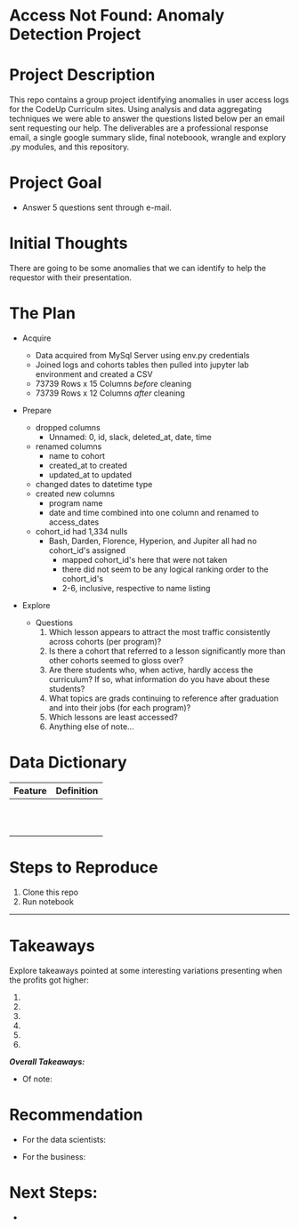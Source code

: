 # Access Not Found: Anomaly Detection Project

# Project Description

This repo contains a group project identifying anomalies in user access logs for the CodeUp Curriculm sites. Using analysis and data aggregating techniques we were able to answer the questions listed below per an email sent requesting our help. The deliverables are a professional response email, a single google summary slide, final noteboook, wrangle and explory .py modules, and this repository.

# Project Goal

* Answer 5 questions sent through e-mail.

# Initial Thoughts

There are going to be some anomalies that we can identify to help the requestor with their presentation.

# The Plan

* Acquire
    * Data acquired from MySql Server using env.py credentials
    * Joined logs and cohorts tables then pulled into jupyter lab environment and created a CSV
    * 73739 Rows x 15 Columns *before* cleaning
    * 73739 Rows x 12 Columns *after* cleaning

  
* Prepare
    * dropped columns
        * Unnamed: 0, id, slack, deleted_at, date, time
    * renamed columns
        * name to cohort
        * created_at to created
        * updated_at to updated
    * changed dates to datetime type
    * created new columns
        * program name
        * date and time combined into one column and renamed to access_dates
    * cohort_id had 1,334 nulls
        * Bash, Darden, Florence, Hyperion, and Jupiter all had no cohort_id's assigned
            * mapped cohort_id's here that were not taken
            * there did not seem to be any logical ranking order to the cohort_id's
            * 2-6, inclusive, respective to name listing

* Explore
    * Questions
        1. Which lesson appears to attract the most traffic consistently across cohorts (per program)?
        2. Is there a cohort that referred to a lesson significantly more than other cohorts seemed to gloss over?
        3. Are there students who, when active, hardly access the curriculum? If so, what information do you have about these students?
        4. What topics are grads continuing to reference after graduation and into their jobs (for each program)?
        5. Which lessons are least accessed?
        6. Anything else of note...

# Data Dictionary  

| Feature | Definition|
|:--------|:-----------|
|| |   
|| |
|| |   
|| |            
|| |   
|| |
|| |   
|| |
|| |
|| |
|| |

# Steps to Reproduce
1. Clone this repo
2. Run notebook

---

# Takeaways

Explore takeaways pointed at some interesting variations presenting when the profits got higher:

1. 

2. 

3. 

4. 

5. 

6. 

***Overall Takeaways:***


    
- Of note: 

# Recommendation
    
* For the data scientists: 
    
* For the business: 
    
# Next Steps:
    
* 